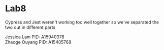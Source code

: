 # Lab8

Cypress and Jest weren't working too well together
so we've separated the two out in different parts

Jessica Lam PID: A15940378 <br/>
Zhaoge Ouyang PID: A15405768
